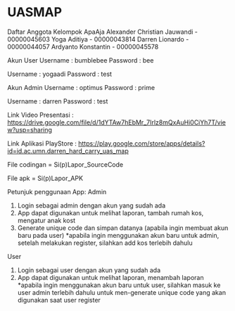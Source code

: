 # UASMAP
Daftar Anggota Kelompok ApaAja
Alexander Christian Jauwandi - 00000045603
Yoga Aditiya - 00000043814
Darren Lionardo - 00000044057
Ardyanto Konstantin - 00000045578

Akun User
Username : bumblebee
Password : bee

Username : yogaadi
Password : test

Akun Admin
Username : optimus
Password : prime

Username : darren
Password : test

Link Video Presentasi : https://drive.google.com/file/d/1dYTAw7hEbMr_7Irlz8mQxAuHi0CiYh7T/view?usp=sharing

Link Aplikasi PlayStore : https://play.google.com/store/apps/details?id=id.ac.umn.darren_hard_carry_uas_map

File codingan = Si(p)Lapor_SourceCode

File apk = Si(p)Lapor_APK

Petunjuk penggunaan App:
Admin
1. Login sebagai admin dengan akun yang sudah ada
2. App dapat digunakan untuk melihat laporan, tambah rumah kos, mengatur anak kost
3. Generate unique code dan simpan datanya (apabila ingin membuat akun baru pada user)
*apabila ingin menggunakan akun baru untuk admin, setelah melakukan register, silahkan add kos terlebih dahulu

User
1. Login sebagai user dengan akun yang sudah ada
2. App dapat digunakan untuk melihat laporan, menambah laporan
*apabila ingin menggunakan akun baru untuk user, silahkan masuk ke user admin terlebih dahulu untuk men-generate unique code yang akan digunakan saat user register

